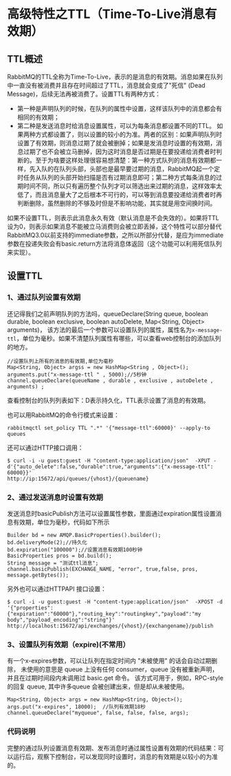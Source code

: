 # 高级特性之TTL（Time-To-Live消息有效期）

## TTL概述
RabbitMQ的TTL全称为Time-To-Live，表示的是消息的有效期。消息如果在队列中一直没有被消费并且存在时间超过了TTL，消息就会变成了"死信" (Dead Message)，后续无法再被消费了。设置TTL有两种方式：

- 第一种是声明队列的时候，在队列的属性中设置，这样该队列中的消息都会有相同的有效期；
- 第二种是发送消息时给消息设置属性，可以为每条消息都设置不同的TTL。
如果两种方式都设置了，则以设置的较小的为准。两者的区别：如果声明队列时设置了有效期，则消息过期了就会被删掉；如果是发消息时设置的有效期，消息过期了也不会被立马删掉，因为这时消息是否过期是在要投递给消费者时判断的。至于为啥要这样处理很容易想清楚：第一种方式队列的消息有效期都一样，先入队的在队列头部，头部也是最早要过期的消息，RabbitMQ起一个定时任务从队列的头部开始扫描是否有过期消息即可；第二种方式每条消息的过期时间不同，所以只有遍历整个队列才可以筛选出来过期的消息，这样效率太低了，而且消息量大了之后根本不可行的，可以等到消息要投递给消费者时再判断删除，虽然删除的不够及时但是不影响功能，其实就是用空间换时间。

如果不设置TTL，则表示此消息永久有效（默认消息是不会失效的）。如果将TTL设为0，则表示如果消息不能被立马消费则会被立即丢掉，这个特性可以部分替代RabbitMQ3.0以前支持的immediate参数，之所以所部分代替，是应为immediate参数在投递失败会有basic.return方法将消息体返回（这个功能可以利用死信队列来实现）。

## 设置TTL

### 1、通过队列设置有效期
还记得我们之前声明队列的方法吗，queueDeclare(String queue, boolean durable, boolean exclusive, boolean autoDelete, Map<String, Object> arguments)，
该方法的最后一个参数可以设置队列的属性，属性名为`x-message-ttl`，单位为毫秒。如果不清楚队列属性有哪些，可以查看web控制台的添加队列的地方。
```
//设置队列上所有的消息的有效期,单位为毫秒
Map<String, Object> argss = new HashMap<String , Object>();
arguments.put("x-message-ttl " , 5000);//5秒钟
channel.queueDeclare(queueName , durable , exclusive , autoDelete , arguments) ;
```

查看控制台的队列列表如下：D表示持久化，TTL表示设置了消息的有效期。

也可以用RabbitMQ的命令行模式来设置：
```
rabbitmqctl set_policy TTL ".*" '{"message-ttl":60000}' --apply-to queues
```

还可以通过HTTP接口调用：
```
$ curl -i -u guest:guest -H "content-type:application/json"  -XPUT -d'{"auto_delete":false,"durable":true,"arguments":{"x-message-ttl": 60000}}' 
http://ip:15672/api/queues/{vhost}/{queuename}
```
### 2、通过发送消息时设置有效期
发送消息时basicPublish方法可以设置属性参数，里面通过expiration属性设置消息有效期，单位为毫秒，代码如下所示
```
Builder bd = new AMQP.BasicProperties().builder();
bd.deliveryMode(2);//持久化
bd.expiration("100000");//设置消息有效期100秒钟
BasicProperties pros = bd.build();
String message = "测试ttl消息";
channel.basicPublish(EXCHANGE_NAME, "error", true,false, pros, message.getBytes());
```
另外也可以通过HTTPAPI 接口设置：
```
$ curl -i -u guest:guest -H "content-type:application/json"  -XPOST -d
'{"properties":{"expiration":"60000"},"routing_key":"routingkey","payload":"my body","payload_encoding":"string"}'  
http://localhost:15672/api/exchanges/{vhost}/{exchangename}/publish
```

### 3、设置队列有效期（expire)(不常用）
有一个x-expires参数，可以让队列在指定时间内 "未被使用" 的话会自动过期删除，
未使用的意思是 queue 上没有任何 consumer，queue 没有被重新声明，并且在过期时间段内未调用过 basic.get 命令。
该方式可用于，例如，RPC-style 的回复 queue, 其中许多queue 会被创建出来，但是却从未被使用。
```
Map<String, Object> args = new HashMap<String, Object>();  
args.put("x-expires", 18000);  //队列有效期18秒
channel.queueDeclare("myqueue", false, false, false, args);  
```

### 代码说明
完整的通过队列设置消息有效期、发布消息时通过属性设置有效期的代码结果：可以运行后，观察下控制台，可以发现同时设置时，消息的有效期是以较小的为准的。